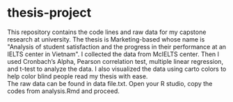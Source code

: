 # thesis-project
This repository contains the code lines and raw data for my capstone research at university. The thesis is Marketing-based whose name is "Analysis of student satisfaction and the progress in their performance at an IELTS center in Vietnam". I collected the data from McIELTS center. Then I used Cronbach’s Alpha, Pearson correlation test, multiple linear regression, and t-test to analyze the data. I also visualized the data using carto colors to help color blind people read my thesis with ease.  
The raw data can be found in data file.txt. 
Open your R studio, copy the codes from analysis.Rmd and proceed.
